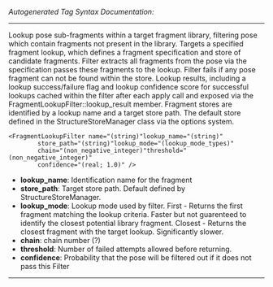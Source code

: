 _Autogenerated Tag Syntax Documentation:_

---
Lookup pose sub-fragments within a target fragment library, filtering pose which contain fragments not present in the library. Targets a specified fragment lookup, which defines a fragment specification and store of candidate fragments. Filter extracts all fragments from the pose via the specification passes these fragments to the lookup. Filter fails if any pose fragment can not be found within the store. Lookup results, including a lookup success/failure flag and lookup confidence score for successful lookups cached within the filter after each apply call and exposed via the FragmentLookupFilter::lookup_result member. Fragment stores are identified by a lookup name and a target store path. The default store defined in the StructureStoreManager class via the options system.

```
<FragmentLookupFilter name="(string)"lookup_name="(string)"
        store_path="(string)"lookup_mode="(lookup_mode_types)"
        chain="(non_negative_integer)"threshold="(non_negative_integer)"
        confidence="(real; 1.0)" />
```

-   **lookup_name**: Identification name for the fragment
-   **store_path**: Target store path. Default defined by StructureStoreManager.
-   **lookup_mode**: Lookup mode used by filter. First - Returns the first fragment matching the lookup criteria.  Faster but not guarenteed to identify the closest potential library fragment. Closest - Returns the closest fragment with the target lookup. Significantly slower.
-   **chain**: chain number (?)
-   **threshold**: Number of failed attempts allowed before returning.
-   **confidence**: Probability that the pose will be filtered out if it does not pass this Filter

---
